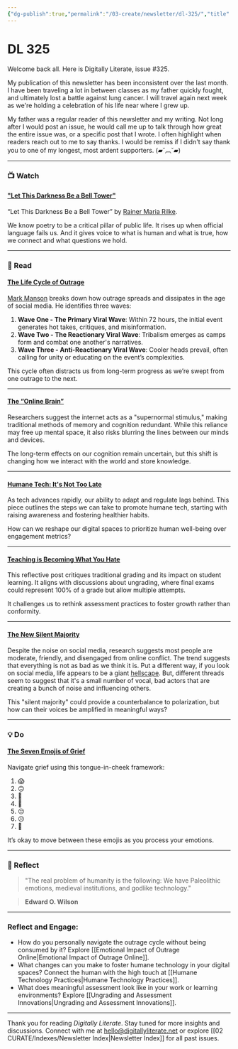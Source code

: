 ```yaml
---
{"dg-publish":true,"permalink":"/03-create/newsletter/dl-325/","title":"All Out of F*cks To Give","tags":["futures","humane-tech","identity","meditation","social-media","ungrading"]}
---
```


# DL 325

Welcome back all. Here is Digitally Literate, issue #325.

My publication of this newsletter has been inconsistent over the last month. I have been traveling a lot in between classes as my father quickly fought, and ultimately lost a battle against lung cancer. I will travel again next week as we're holding a celebration of his life near where I grew up.

My father was a regular reader of this newsletter and my writing. Not long after I would post an issue, he would call me up to talk through how great the entire issue was, or a specific post that I wrote. I often highlight when readers reach out to me to say thanks. I would be remiss if I didn't say thank you to one of my longest, most ardent supporters. (▰˘︹˘▰)

---

### 📺 Watch  

#### ["Let This Darkness Be a Bell Tower"](https://www.youtube.com/watch?v=9waa9Q-RZxQ)

“Let This Darkness Be a Bell Tower” by [Rainer Maria Rilke](https://en.wikipedia.org/wiki/Rainer_Maria_Rilke).

We know poetry to be a critical pillar of public life. It rises up when official language fails us. And it gives voice to what is human and what is true, how we connect and what questions we hold.

---

### 📖 Read  

#### [The Life Cycle of Outrage](https://markmanson.net/the-life-cycle-of-outrage)

[Mark Manson](https://markmanson.net) breaks down how outrage spreads and dissipates in the age of social media. He identifies three waves:

1. **Wave One - The Primary Viral Wave**: Within 72 hours, the initial event generates hot takes, critiques, and misinformation.
2. **Wave Two - The Reactionary Viral Wave**: Tribalism emerges as camps form and combat one another's narratives.
3. **Wave Three - Anti-Reactionary Viral Wave**: Cooler heads prevail, often calling for unity or educating on the event’s complexities.

This cycle often distracts us from long-term progress as we’re swept from one outrage to the next.

---

#### [The “Online Brain”](https://embedded.substack.com/p/you-dont-need-to-post-through-a-crisis?s=r)

Researchers suggest the internet acts as a "supernormal stimulus," making traditional methods of memory and cognition redundant. While this reliance may free up mental space, it also risks blurring the lines between our minds and devices.

The long-term effects on our cognition remain uncertain, but this shift is changing how we interact with the world and store knowledge.

---

#### [Humane Tech: It's Not Too Late](https://singularityhub.com/2022-03-14/its-not-too-late-to-replace-toxic-tech-with-humane-technology/)

As tech advances rapidly, our ability to adapt and regulate lags behind. This piece outlines the steps we can take to promote humane tech, starting with raising awareness and fostering healthier habits.

How can we reshape our digital spaces to prioritize human well-being over engagement metrics?

---

#### [Teaching is Becoming What You Hate](https://dynomight.net/teaching/)

This reflective post critiques traditional grading and its impact on student learning. It aligns with discussions about ungrading, where final exams could represent 100% of a grade but allow multiple attempts.

It challenges us to rethink assessment practices to foster growth rather than conformity.

---

#### [The New Silent Majority](https://www.axios.com/political-polarization-twitter-cable-news-ac9699c6-260d-4141-b511-5c7193566ea1.html)

Despite the noise on social media, research suggests most people are moderate, friendly, and disengaged from online conflict. The trend suggests that everything is not as bad as we think it is. Put a different way, if you look on social media, life appears to be a giant [hellscape](https://en.wikipedia.org/wiki/Hellscape). But, different threads seem to suggest that it's a small number of vocal, bad actors that are creating a bunch of noise and influencing others.

This "silent majority" could provide a counterbalance to polarization, but how can their voices be amplified in meaningful ways?

---

### 💡 Do  

#### [The Seven Emojis of Grief](https://www.newyorker.com/humor/daily-shouts/the-seven-emojis-of-grief)

Navigate grief using this tongue-in-cheek framework:

1. 😱
2. 🙃
3. 😬
4. 😤
5. 😑
6. 😐
7. 💅

It’s okay to move between these emojis as you process your emotions.

---

### 🌱 Reflect  

> "The real problem of humanity is the following: We have Paleolithic emotions, medieval institutions, and godlike technology."

> **Edward O. Wilson**

---

### Reflect and Engage:
- How do you personally navigate the outrage cycle without being consumed by it? Explore [[Emotional Impact of Outrage Online\|Emotional Impact of Outrage Online]].
- What changes can you make to foster humane technology in your digital spaces? Connect the human with the high touch at [[Humane Technology Practices\|Humane Technology Practices]].
- What does meaningful assessment look like in your work or learning environments? Explore [[Ungrading and Assessment Innovations\|Ungrading and Assessment Innovations]].

---

Thank you for reading _Digitally Literate_. Stay tuned for more insights and discussions. Connect with me at [hello@digitallyliterate.net](mailto:hello@digitallyliterate.net) or explore [[02 CURATE/Indexes/Newsletter Index\|Newsletter Index]] for all past issues.
